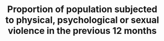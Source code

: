 ---
data_non_statistical: true
goal_meta_link: http://unstats.un.org/sdgs/files/metadata-compilation/Metadata-Goal-16.pdf
graph_title: Proportion of population subjected to physical, psychological or sexual
  violence in the previous 12 months
graph_type: null
has_metadata: false
indicator: 16.1.3
indicator_name: Proportion of population subjected to physical, psychological or sexual
  violence in the previous 12 months
indicator_sort_order: 16-01-03
indicator_variable: null
layout: indicator
national_geographical_coverage: United States
permalink: /16-1-3/
published: true
reporting_status: notstarted
sdg_goal: 16
source_active_1: true
source_notes_1: null
source_title_1: null
target: Significantly reduce all forms of violence and related death rates everywhere.
target_id: '16.1'
title: Proportion of population subjected to physical, psychological or sexual violence
  in the previous 12 months
un_custodial_agency: 'UNODC  (Partnering Agencies: UN Women, UNFPA, WHO)'
un_designated_tier: '2'
variable_description: null
variable_notes: null
---